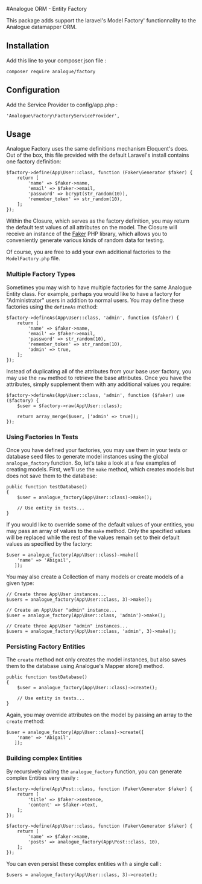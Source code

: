 #Analogue ORM - Entity Factory

This package adds support the laravel's Model Factory' functionnality to the Analogue datamapper ORM. 

## Installation

Add this line to your composer.json file : 

```
composer require analogue/factory
```

## Configuration

Add the Service Provider to config/app.php :

```
'Analogue\Factory\FactoryServiceProvider',
```

## Usage

Analogue Factory uses the same definitions mechanism Eloquent's does. Out of the box, this file provided with the default Laravel's install contains one factory definition:

    $factory->define(App\User::class, function (Faker\Generator $faker) {
        return [
            'name' => $faker->name,
            'email' => $faker->email,
            'password' => bcrypt(str_random(10)),
            'remember_token' => str_random(10),
        ];
    });

Within the Closure, which serves as the factory definition, you may return the default test values of all attributes on the model. The Closure will receive an instance of the [Faker](https://github.com/fzaninotto/Faker) PHP library, which allows you to conveniently generate various kinds of random data for testing.

Of course, you are free to add your own additional factories to the `ModelFactory.php` file.

### Multiple Factory Types

Sometimes you may wish to have multiple factories for the same Analogue Entity class. For example, perhaps you would like to have a factory for "Administrator" users in addition to normal users. You may define these factories using the `defineAs` method:

    $factory->defineAs(App\User::class, 'admin', function ($faker) {
        return [
            'name' => $faker->name,
            'email' => $faker->email,
            'password' => str_random(10),
            'remember_token' => str_random(10),
            'admin' => true,
        ];
    });

Instead of duplicating all of the attributes from your base user factory, you may use the `raw` method to retrieve the base attributes. Once you have the attributes, simply supplement them with any additional values you require:

    $factory->defineAs(App\User::class, 'admin', function ($faker) use ($factory) {
        $user = $factory->raw(App\User::class);

        return array_merge($user, ['admin' => true]);
    });

### Using Factories In Tests

Once you have defined your factories, you may use them in your tests or database seed files to generate model instances using the global `analogue_factory` function. So, let's take a look at a few examples of creating models. First, we'll use the `make` method, which creates models but does not save them to the database:

    public function testDatabase()
    {
        $user = analogue_factory(App\User::class)->make();

        // Use entity in tests...
    }

If you would like to override some of the default values of your entities, you may pass an array of values to the `make` method. Only the specified values will be replaced while the rest of the values remain set to their default values as specified by the factory:

    $user = analogue_factory(App\User::class)->make([
        'name' => 'Abigail',
       ]);

You may also create a Collection of many models or create models of a given type:

    // Create three App\User instances...
    $users = analogue_factory(App\User::class, 3)->make();

    // Create an App\User "admin" instance...
    $user = analogue_factory(App\User::class, 'admin')->make();

    // Create three App\User "admin" instances...
    $users = analogue_factory(App\User::class, 'admin', 3)->make();

### Persisting Factory Entities

The `create` method not only creates the model instances, but also saves them to the database using Analogue's Mapper store() method.

    public function testDatabase()
    {
        $user = analogue_factory(App\User::class)->create();

        // Use entity in tests...
    }

Again, you may override attributes on the model by passing an array to the `create` method:

    $user = analogue_factory(App\User::class)->create([
        'name' => 'Abigail',
       ]);

### Building complex Entities

By recursively calling the `analogue_factory` function, you can generate complex Entities very easily :

    $factory->define(App\Post::class, function (Faker\Generator $faker) {
        return [
            'title' => $faker->sentence,
            'content' => $faker->text,
        ];
    });

    $factory->define(App\User::class, function (Faker\Generator $faker) {
        return [
            'name' => $faker->name,
            'posts' => analogue_factory(App\Post::class, 10),
        ];
    });


You can even persist these complex entities with a single call :

    $users = analogue_factory(App\User::class, 3)->create();


               
